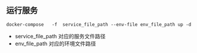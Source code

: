 ## 运行服务

```
docker-compose   -f  service_file_path --env-file env_file_path up -d
```

- service_file_path 对应的服务文件路径
- env_file_path 对应的环境文件路径
